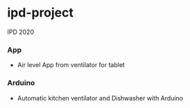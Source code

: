 # ipd-project
IPD 2020

### App
- Air level App from ventilator for tablet

### Arduino
- Automatic kitchen ventilator and Dishwasher with Arduino
